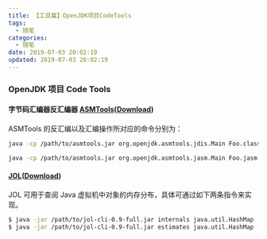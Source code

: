 ```yaml
---
title: 【工具篇】OpenJDK项目CodeTools
tags:
  - 随笔
categories:
  - 随笔
date: 2019-07-03 20:02:19
updated: 2019-07-03 20:02:19
---
```

### OpenJDK 项目 Code Tools

#### 字节码汇编器反汇编器 [ASMTools](https://wiki.openjdk.java.net/display/CodeTools/asmtools)([Download](https://adopt-openjdk.ci.cloudbees.com/view/OpenJDK/job/asmtools/lastSuccessfulBuild/artifact/asmtools-6.0.tar.gz))

ASMTools 的反汇编以及汇编操作所对应的命令分别为：
```bash
java -cp /path/to/asmtools.jar org.openjdk.asmtools.jdis.Main Foo.class > Foo.jasm
```

```bash
java -cp /path/to/asmtools.jar org.openjdk.asmtools.jasm.Main Foo.jasm
```

#### [JOL](http://openjdk.java.net/projects/code-tools/jol/)([Download](http://central.maven.org/maven2/org/openjdk/jol/jol-cli/0.9/jol-cli-0.9-full.jar))
JOL 可用于查阅 Java 虚拟机中对象的内存分布，具体可通过如下两条指令来实现。

```bash
$ java -jar /path/to/jol-cli-0.9-full.jar internals java.util.HashMap
$ java -jar /path/to/jol-cli-0.9-full.jar estimates java.util.HashMap
```


